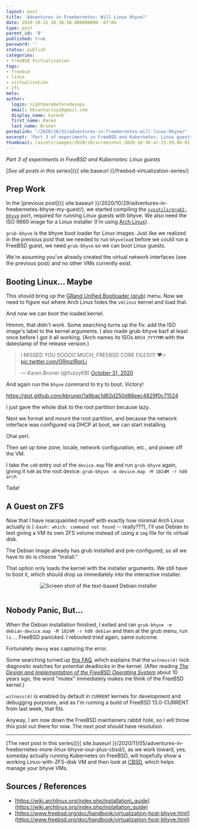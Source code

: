 ```yaml
---
layout: post
title: 'Adventures in Freebernetes: Will Linux bhyve?'
date: 2020-10-31 20:38:50.000000000 -07:00
type: post
parent_id: '0'
published: true
password: ''
status: publish
categories:
- FreeBSD Virtualization
tags:
- freebsd
- linux
- virtualization
- zfs
meta:
author:
  login: nightmarebeforedevops
  email: kbcontactxyz@gmail.com
  display_name: karenb
  first_name: Karen
  last_name: Bruner
permalink: "/2020/10/31/adventures-in-freebernetes-will-linux-bhyve/"
excerpt: 'Part 3 of experiments in FreeBSD and Kubernetes: Linux guests'
thumbnail: /assets/images/2020/10/screenshot-2020-10-30-at-21.59.40-01.jpeg
---
```


_Part 3 of experiments in FreeBSD and Kubernetes: Linux guests_

[_See all posts in this series_]({{ site.baseurl }}/freebsd-virtualization-series/)

## Prep Work

In the [previous post]({{ site.baseurl }}/2020/10/29/adventures-in-freebernetes-bhyve-my-guest/), we started compiling the [`sysutils/grub2-bhyve`](https://svnweb.freebsd.org/ports/head/sysutils/grub2-bhyve/pkg-descr) port, required for running Linux guests with bhyve. We also need the ISO 9660 image for a Linux installer (I'm using [Arch Linux](https://www.archlinux.org/)).

`grub-bhyve` is the bhyve boot loader for Linux images. Just like we realized in the previous post that we needed to run `bhyveload` before we could run a FreeBSD guest, we need `grub-bhyve` so we can boot Linux guests.

We're assuming you've already created the virtual network interfaces (see the previous post) and no other VMs currently exist.

## Booting Linux... Maybe

<script src="https://gist.github.com/kbruner/a3c9700459bbfe73f868f1adfb343d24.js"></script>

This should bring up the [GRand Unified Bootloader (grub)](https://www.gnu.org/software/grub/) menu. Now we need to figure out where Arch Linux hides the `vmlinuz` kernel and load that.

<script src="https://gist.github.com/kbruner/7882399675642f51db3efd178d4a823f.js"></script>

And now we can boot the loaded kernel.

<script src="https://gist.github.com/kbruner/70a169cc7ea9f9f9124f322a195bc78e.js"></script>

Hmmm, that didn't work. Some searching turns up the fix: add the ISO image's label to the kernel arguments. I also made grub-bhyve barf at least once before I got it all working. (Arch names its ISOs `ARCH_YYYYMM` with the datestamp of the release version.)

<blockquote class="twitter-tweet"><p lang="en" dir="ltr">I MISSED YOU SOOOO MUCH, FREEBSD CORE FILES!!!! ❤️🔥 <a href="https://t.co/ORmzIRqrLi">pic.twitter.com/ORmzIRqrLi</a></p>&mdash; Karen Bruner (@fuzzyKB) <a href="https://twitter.com/fuzzyKB/status/1322348545064644608?ref_src=twsrc%5Etfw">October 31, 2020</a></blockquote> <script async src="https://platform.twitter.com/widgets.js" charset="utf-8"></script>

<script src="https://gist.github.com/kbruner/534d59bf84f66f7285292796ee0b7309.js"></script>

And again run the `bhyve` command to try to boot. Victory!

<script src=".js"></script>
https://gist.github.com/kbruner/1a9bac1d62d250d88eec4829f0c71524

I just gave the whole disk to the root partition because lazy.

Next we format and mount the root partition, and because the network interface was configured via DHCP at boot, we can start installing.

<script src="https://gist.github.com/kbruner/1d6176ed47802e03447f81b878ff1041.js"></script>

Ohai perl.

<script src="https://gist.github.com/kbruner/cb24ca2cc39c8983fa183e3ee2d6233e.js"></script>

Then set up time zone, locale, network configuration, etc., and power off the VM.

I take the `cd0` entry out of the `device.map` file and run `grub-bhyve` again, giving it `hd0` as the root device: `grub-bhyve -m device.map -M 1024M -r hd0 arch`

<script src="https://gist.github.com/kbruner/9e47a563830220ec7e8d96b28d6bcda1.js"></script>

Tada!

## A Guest on ZFS

Now that I have reacquainted myself with exactly how minimal Arch Linux actually is (`-bash: which: command not found` -- really???), I'll use Debian to test giving a VM its own ZFS volume instead of using a `img` file for its virtual disk.

<script src="https://gist.github.com/kbruner/f8b1ae98915f43b79292f92a7dc0de5a.js"></script>

The Debian image already has grub installed and pre-configured, so all we have to do is choose "Install."

<script src="https://gist.github.com/kbruner/26d7c45b4ebc84a5ec85ae24b2cdcf41.js"></script>

That option only loads the kernel with the installer arguments. We still have to boot it, which should drop us immediately into the interactive installer.

<script src="https://gist.github.com/kbruner/ca8d3c89858c9d0e3e20782444589dc7.js"></script>

<div align="center">
<img
src="{{ site.baseurl }}/assets/images/2020/10/screenshot-2020-10-30-at-21.59.40-01.jpeg"
alt="Screen shot of the text-based Debian installer">
</div>
<br>


## Nobody Panic, But...

When the Debian installation finished, I exited and ran `grub-bhyve -m debian-device.map -M 1024M -r hd0 debian` and then at the grub menu, run `ls` ... FreeBSD panicked. I rebooted tried again, same outcome.

Fortunately `dmesg` was capturing the error.

<script src="https://gist.github.com/kbruner/cb7d6ec280100f7129e738b0b3b85829.js"></script>

Some searching turned up [this FAQ](https://www.freebsd.org/doc/en_US.ISO8859-1/books/faq/book.html#idp44219512), which explains that the `witness(4)` lock diagnostic watches for potential deadlocks in the kernel. (After reading _[The Design and Implementation of the FreeBSD Operating System](https://books.google.com/books/about/The_Design_and_Implementation_of_the_Fre.html?id=4vhfQgAACAAJ)_ about 10 years ago, the word "mutex" immediately makes me think of the FreeBSD kernel.)

`witness(4)` is enabled by default in `CURRENT` kernels for development and debugging purposes, and as I'm running a build of FreeBSD 13.0-CURRENT from last week, that fits.

Anyway, I am now down the FreeBSD maintainers rabbit hole, so I will throw this post out there for now. The next post should have resolution.

* * *

[The next post in this series]({{ site.baseurl }}/2020/11/05/adventures-in-freebernetes-more-linux-bhyve-iour-plus-cbsd/), as we work toward, yes, someday actually running Kubernetes on FreeBSD, will hopefully show a working Linux-with-ZFS-disk VM and then look at [CBSD](https://cbsd.io/), which helps manage your bhyve VMs.

## Sources / References

* [https://wiki.archlinux.org/index.php/installation\_guide](https://wiki.archlinux.org/index.php/installation_guide)
* [https://www.freebsd.org/doc/handbook/virtualization-host-bhyve.html](https://www.freebsd.org/doc/handbook/virtualization-host-bhyve.html)

